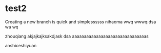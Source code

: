 # test2
Creating a new branch is quick and simplessssss
nihaoma
wwq
wwwq
dsa
wa
wq

zhouqiang
akjajkajksakdjask dsa 
aaaaaaaaaaaaaaaaaaaaaaaaaaaaaaas



anshiceshiyuan

